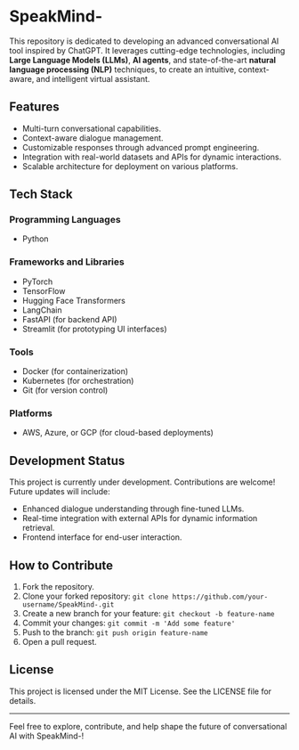 # SpeakMind-

This repository is dedicated to developing an advanced conversational AI tool inspired by ChatGPT. It leverages cutting-edge technologies, including **Large Language Models (LLMs)**, **AI agents**, and state-of-the-art **natural language processing (NLP)** techniques, to create an intuitive, context-aware, and intelligent virtual assistant.

## **Features**
- Multi-turn conversational capabilities.
- Context-aware dialogue management.
- Customizable responses through advanced prompt engineering.
- Integration with real-world datasets and APIs for dynamic interactions.
- Scalable architecture for deployment on various platforms.

## **Tech Stack**

### **Programming Languages**
- Python

### **Frameworks and Libraries**
- PyTorch
- TensorFlow
- Hugging Face Transformers
- LangChain
- FastAPI (for backend API)
- Streamlit (for prototyping UI interfaces)

### **Tools**
- Docker (for containerization)
- Kubernetes (for orchestration)
- Git (for version control)

### **Platforms**
- AWS, Azure, or GCP (for cloud-based deployments)

## **Development Status**
This project is currently under development. Contributions are welcome! Future updates will include:
- Enhanced dialogue understanding through fine-tuned LLMs.
- Real-time integration with external APIs for dynamic information retrieval.
- Frontend interface for end-user interaction.

## **How to Contribute**
1. Fork the repository.
2. Clone your forked repository: `git clone https://github.com/your-username/SpeakMind-.git`
3. Create a new branch for your feature: `git checkout -b feature-name`
4. Commit your changes: `git commit -m 'Add some feature'`
5. Push to the branch: `git push origin feature-name`
6. Open a pull request.

## **License**
This project is licensed under the MIT License. See the LICENSE file for details.

---

Feel free to explore, contribute, and help shape the future of conversational AI with SpeakMind-!
